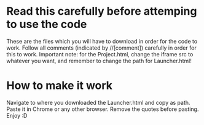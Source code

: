 # Read this carefully before attemping to use the code
These are the files which you will have to download in order for the code to work. 
Follow all comments (indicated by //[comment]) carefully in order for this to work.
Important note: for the Project.html, change the iframe src to whatever you want, and remember to change the path for Launcher.html!

# How to make it work
Navigate to where you downloaded the Launcher.html and copy as path.
Paste it in Chrome or any other browser.
Remove the quotes before pasting.
Enjoy :D
